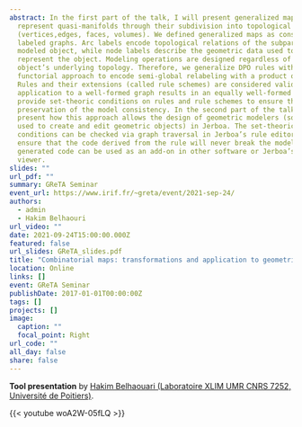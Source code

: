```yaml
---
abstract: In the first part of the talk, I will present generalized maps that
  represent quasi-manifolds through their subdivision into topological cells
  (vertices,edges, faces, volumes). We defined generalized maps as constrained
  labeled graphs. Arc labels encode topological relations of the subparts of the
  modeled object, while node labels describe the geometric data used to
  represent the object. Modeling operations are designed regardless of the
  object’s underlying topology. Therefore, we generalize DPO rules with a
  functorial approach to encode semi-global relabeling with a product operation.
  Rules and their extensions (called rule schemes) are considered valid if any
  application to a well-formed graph results in an equally well-formed graph. We
  provide set-theoric conditions on rules and rule schemes to ensure the
  preservation of the model consistency. In the second part of the talk, I will
  present how this approach allows the design of geometric modelers (software
  used to create and edit geometric objects) in Jerboa. The set-theoric
  conditions can be checked via graph traversal in Jerboa’s rule editor to
  ensure that the code derived from the rule will never break the model. The
  generated code can be used as an add-on in other software or Jerboa’s generic
  viewer.
slides: ""
url_pdf: ""
summary: GReTA Seminar
event_url: https://www.irif.fr/~greta/event/2021-sep-24/
authors:
  - admin
  - Hakim Belhaouri
url_video: ""
date: 2021-09-24T15:00:00.000Z
featured: false
url_slides: GReTA_slides.pdf
title: "Combinatorial maps: transformations and application to geometric modeling"
location: Online
links: []
event: GReTA Seminar
publishDate: 2017-01-01T00:00:00Z
tags: []
projects: []
image:
  caption: ""
  focal_point: Right
url_code: ""
all_day: false
share: false
---
```

**Tool presentation** by [Hakim Belhaouari (Laboratoire XLIM UMR CNRS 7252, Université de Poitiers)](http://xlim-sic.labo.univ-poitiers.fr/membres/hbelhaou/index.php).

{{< youtube woA2W-05fLQ >}}
